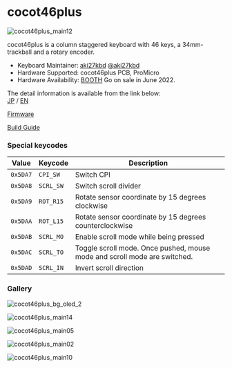 # cocot46plus

![cocot46plus_main12](https://user-images.githubusercontent.com/88039287/170438554-630e1c55-a0de-4021-96c9-22d9bfee850e.jpg)

cocot46plus is a column staggered keyboard with 46 keys, a 34mm-trackball and a rotary encoder.

- Keyboard Maintainer: [aki27kbd](https://github.com/aki27kbd) [@aki27kbd](https://twitter.com/aki27kbd)
- Hardware Supported: cocot46plus PCB, ProMicro
- Hardware Availability: [BOOTH](https://aki27.booth.pm/items/3879034)
  Go on sale in June 2022.

The detail information is available from the link below:  
[JP](https://aki27.notion.site/cocot46plus-ad99135b918f4a76aac40239f9890be0) / [EN](https://aki27.notion.site/cocot46plus-Introduction-e6261b0a5ce045f8a0d8535a74844929)

[Firmware](https://github.com/aki27kbd/qmk_firmware/tree/master/keyboards/cocot46plus)

[Build Guide](https://github.com/aki27kbd/cocot46plus/blob/main/doc/buildguide.md)

### Special keycodes

Value    | Keycode   |Description
---------|-----------|-----------
`0x5DA7` | `CPI_SW`  |Switch CPI
`0x5DA8` | `SCRL_SW` |Switch scroll divider
`0x5DA9` | `ROT_R15` |Rotate sensor coordinate by 15 degrees clockwise
`0x5DAA` | `ROT_L15` |Rotate sensor coordinate by 15 degrees counterclockwise
`0x5DAB` | `SCRL_MO` |Enable scroll mode while being pressed
`0x5DAC` | `SCRL_TO` |Toggle scroll mode. Once pushed, mouse mode and scroll mode are switched.
`0x5DAD` | `SCRL_IN` |Invert scroll direction

### Gallery

![cocot46plus_bg_oled_2](https://user-images.githubusercontent.com/88039287/170669368-738a0ce6-6d6a-49da-bce9-ccc97b7a5861.jpg)

![cocot46plus_main14](https://user-images.githubusercontent.com/88039287/170669470-d258e0f5-6dba-4e6a-8008-43c8c6c1f1b2.jpg)

![cocot46plus_main05](https://user-images.githubusercontent.com/88039287/170669586-f97a07f9-cc3e-4ec8-8144-de095594974b.jpg)

![cocot46plus_main02](https://user-images.githubusercontent.com/88039287/170669653-933e0ebc-dbf4-4f3d-9d89-2d6171de5415.jpg)

![cocot46plus_main10](https://user-images.githubusercontent.com/88039287/170669715-810a73a1-d12f-4cf3-9f66-493bf0615beb.jpg)
